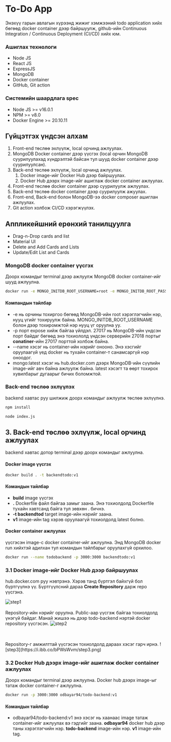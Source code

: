 # To-Do App

Энэхүү гарын авлагын хүрээнд жижиг хэмжээний todo application хийх бөгөөд docker container дээр байршуулж, github-ийн Continuous Integration / Continuous Deployment (CI/CD) хийх юм.

### Ашиглах технологи

- Node JS
- React JS
- ExpressJS
- MongoDB
- Docker container
- GitHub, Git action

### Системийн шаардлага spec

- Node JS >= v16.0.1
- NPM >= v8.0
- Docker Engine >= 20.10.11

## Гүйцэтгэх үндсэн алхам

1. Front-end төслөө эхлүүлж, local орчинд ажлуулах.
2. MongoDB Docker container дээр үүсгэх (local орчин MongoDB суурилуулахад хүндрэлтэй байсан тул шууд docker container дээр суурилуулсан).
3. Back-end төслөө эхлүүлж, local орчинд ажлуулах.
   1. Docker image-ийг Docker Hub дээр байршуулах.
   2. Docker Hub дээрх image-ийг ашиглаж docker container ажлуулах.
4. Front-end төслөө docker container дээр суурилуулж ажлуулах.
5. Back-end төслөө docker container дээр суурилуулж ажуулах.
6. Front-end, Back-end болон MongoDB-ээ docker composer ашиглан ажлуулах.
7. Git action холбож CI/CD хэрэгжүүлэх.

## Аппликейшний ерөнхий танилцуулга

- Drag-n-Drop cards and list
- Material UI
- Delete and Add Cards and Lists
- Update/Edit List and Cards

### MongoDB docker container үүсгэх

Доорх командыг terminal дээр ажлуулж MongoDB docker container-ийг шууд ажлуулна.

```bash
docker run -e MONGO_INITDB_ROOT_USERNAME=root -e MONGO_INITDB_ROOT_PASSWORD=root -p 27017:27017 --name todo-mongo mongo:latest
```

#### Компандын тайлбар

- -e нь орчины тохиргоо бөгөөд MongoDB-ийн root хэрэглэгчийн нэр, нууц үгийг тохируулж байна. MONGO_INITDB_ROOT_USERNAME болон дээр тохиромжтой нэр нууц үг оруулна уу.
- -p порт expose хийж байгаа үйлдэл. 27017 нь MongoDB-ийн үндсэн порт байдаг бөгөөд энэ тохиололд үндсэн серверийн 27018 портыг **conatiner**-ийн 27017 порттой холбож байна.
- --name хэсэг нь container-ийн нэрийг онооно. Энэ хэсгийг оруулаагүй үед docker нь тухайн container-т санамсаргүй нэр оноодог.
- mongo:latest хэсэг нь hub.docker.com дээрх MongoDB-ийн сүүлийн image-ийг авч байна ажлуулж байна. latest хэсэгт та өөрт тохирох хувилбарыг дугаарыг бичих боломжтой.

### Back-end төслөө эхлүүлэх

backend хавтас руу шилжиж доорх командыг ажлуулж төслөө эхлүүлнэ.

```bash
npm install
```

```bash
node index.js
```

## 3. Back-end төслөө эхлүүлж, local орчинд ажлуулах

backend хавтас дотор terminal дээр доорх командыг ажлуулна.

#### Docker image үүсгэх

```bash
docker build . -t backendtodo:v1
```

#### Командын тайлбар

- **build** image үүсгэх
- **.** Dockerfile файл байгаа замыг заана. Энэ тохиолдолд Dockerfile тухайн хавтсанд байга тул зөвхөн . бичнэ.
- **-t backendtod** target image-ийн нэрийг заана.
- **v1** image-ийн tag хэрэв оруулаагүй тохиолдолд latest болно.

#### Docker container ажлуулах

үүсгэсэн image-с docker container-ийг ажлуулна. Энд MongoDB docker run хийхтэй адилхан тул командын тайлбарыг оруулахгүй орхилоо.

```bash
docker run --name todobackend -p 3000:3000 backendtodo:v1
```

### 3.1 Docker image-ийг Docker Hub дээр байршуулах

hub.docker.com руу нэвтрэнэ. Хэрэв танд бүртгэл байхгүй бол бүртгүүлнэ үү.
Бүртгүүлсний дараа **Create Repository** дарж repo үүсгэнэ.

![step1](https://i.ibb.co/ZcyBSrx/step1.png)
<br/>
<br/>
Repository-ийн нэрийг оруулна. Public-аар үүсгэж байгаа тохиолдолд үнэгүй байдаг. Манай жишээ нь дээр todo-backend нэртэй docker repository үүсгэсэн.
![step2](https://i.ibb.co/9n0Vg4F/step2.png)

<br/>
<br/>
Repository-г амжилттай үүсгэсэн тохиолдолд дараах хэсэг гарч ирнэ.
![step3](https://i.ibb.co/bPWsWvm/step3.png)

### 3.2 Docker Hub дээрх image-ийг ашиглаж docker container ажлуулах

Доорх командыг terminal дээр ажлуулна. Docker hub дээрх image-ыг татаж docker container-г ажлуулна.

```bash
docker run -p 3000:3000 odbayar94/todo-backend:v1
```

#### Командын тайлбар

- odbayar94/todo-backend:v1 энэ хэсэг нь хаанаас image татаж container-ийг ажлуулах вэ гэдгийг заана. **odbayar94** docker hub дээр таны хэрэглэгчийн нэр. **todo-backend** image-ийн нэр. **v1** image-ийн tag.
